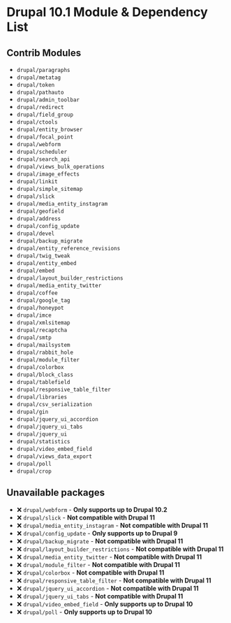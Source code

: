 # Drupal 10.1 Module & Dependency List
## Contrib Modules

*   `drupal/paragraphs`
*   `drupal/metatag`
*   `drupal/token`
*   `drupal/pathauto`
*   `drupal/admin_toolbar`
*   `drupal/redirect`
*   `drupal/field_group`
*   `drupal/ctools`
*   `drupal/entity_browser`
*   `drupal/focal_point`
*   `drupal/webform`
*   `drupal/scheduler`
*   `drupal/search_api`
*   `drupal/views_bulk_operations`
*   `drupal/image_effects`
*   `drupal/linkit`
*   `drupal/simple_sitemap`
*   `drupal/slick`
*   `drupal/media_entity_instagram`
*   `drupal/geofield`
*   `drupal/address`
*   `drupal/config_update`
*   `drupal/devel`
*   `drupal/backup_migrate`
*   `drupal/entity_reference_revisions`
*   `drupal/twig_tweak`
*   `drupal/entity_embed`
*   `drupal/embed`
*   `drupal/layout_builder_restrictions`
*   `drupal/media_entity_twitter`
*   `drupal/coffee`
*   `drupal/google_tag`
*   `drupal/honeypot`
*   `drupal/imce`
*   `drupal/xmlsitemap`
*   `drupal/recaptcha`
*   `drupal/smtp`
*   `drupal/mailsystem`
*   `drupal/rabbit_hole`
*   `drupal/module_filter`
*   `drupal/colorbox`
*   `drupal/block_class`
*   `drupal/tablefield`
*   `drupal/responsive_table_filter`
*   `drupal/libraries`
*   `drupal/csv_serialization`
*   `drupal/gin`
*   `drupal/jquery_ui_accordion`
*   `drupal/jquery_ui_tabs`
*   `drupal/jquery_ui`
*   `drupal/statistics`
*   `drupal/video_embed_field`
*   `drupal/views_data_export`
*   `drupal/poll`
*   `drupal/crop`

## Unavailable packages

- ❌ `drupal/webform` - **Only supports up to Drupal 10.2**
- ❌ `drupal/slick` - **Not compatible with Drupal 11**
- ❌ `drupal/media_entity_instagram` - **Not compatible with Drupal 11**
- ❌ `drupal/config_update` - **Only supports up to Drupal 9**
- ❌ `drupal/backup_migrate` - **Not compatible with Drupal 11**
- ❌ `drupal/layout_builder_restrictions` - **Not compatible with Drupal 11**
- ❌ `drupal/media_entity_twitter` - **Not compatible with Drupal 11**
- ❌ `drupal/module_filter` - **Not compatible with Drupal 11**
- ❌ `drupal/colorbox` - **Not compatible with Drupal 11**
- ❌ `drupal/responsive_table_filter` - **Not compatible with Drupal 11**
- ❌ `drupal/jquery_ui_accordion` - **Not compatible with Drupal 11**
- ❌ `drupal/jquery_ui_tabs` - **Not compatible with Drupal 11**
- ❌ `drupal/video_embed_field` - **Only supports up to Drupal 10**
- ❌ `drupal/poll` - **Only supports up to Drupal 10**

